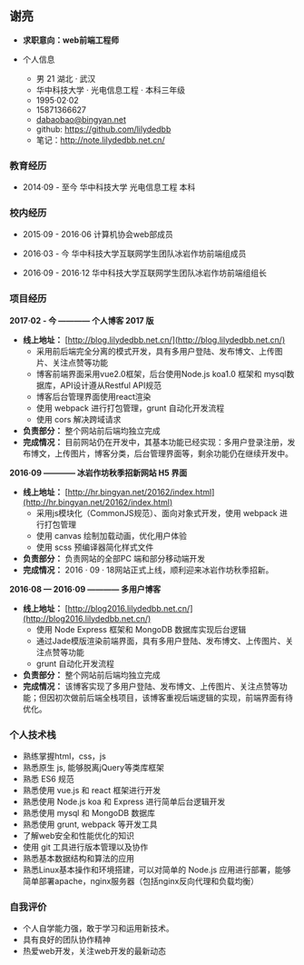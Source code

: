 ## 谢亮

- **求职意向：web前端工程师**

- 个人信息
    - 男 21 湖北 · 武汉
    - 华中科技大学 · 光电信息工程 · 本科三年级
    - 1995·02·02
    - 15871366627
    - dabaobao@bingyan.net
    - github: https://github.com/lilydedbb
    - 笔记：http://note.lilydedbb.net.cn/


### 教育经历

- 2014·09 - 至今 华中科技大学 光电信息工程 本科


### 校内经历

- 2015·09 - 2016·06 计算机协会web部成员

- 2016·03 - 今 华中科技大学互联网学生团队冰岩作坊前端组成员
- 2016·09 - 2016·12 华中科技大学互联网学生团队冰岩作坊前端组组长


### 项目经历

**2017·02 - 今 ———— 个人博客 2017 版**

- **线上地址：** [http://blog.lilydedbb.net.cn/](http://blog.lilydedbb.net.cn/)
    - 采用前后端完全分离的模式开发，具有多用户登陆、发布博文、上传图片、关注点赞等功能
    - 博客前端界面采用vue2.0框架，后台使用Node.js koa1.0 框架和 mysql数据库，API设计遵从Restful API规范
    - 博客后台管理界面使用react渲染
    - 使用 webpack 进行打包管理，grunt 自动化开发流程
    - 使用 cors 解决跨域请求
- **负责部分：** 整个网站前后端均独立完成
- **完成情况：** 目前网站仍在开发中，其基本功能已经实现：多用户登录注册，发布博文，上传图片，博客分类，后台管理界面等，剩余功能仍在继续开发中。

**2016·09 ———— 冰岩作坊秋季招新网站 H5 界面**

- **线上地址：** [http://hr.bingyan.net/20162/index.html](http://hr.bingyan.net/20162/index.html)
    - 采用js模块化（CommonJS规范）、面向对象式开发，使用 webpack 进行打包管理
    - 使用 canvas 绘制加载动画，优化用户体验
    - 使用 scss 预编译器简化样式文件
- **负责部分：** 负责网站的全部PC 端和部分移动端开发
- **完成情况：** 2016 · 09 · 18网站正式上线，顺利迎来冰岩作坊秋季招新。


**2016·08 — 2016·09 ———— 多用户博客**

- **线上地址：** [http://blog2016.lilydedbb.net.cn/](http://blog2016.lilydedbb.net.cn/)
    - 使用 Node Express 框架和 MongoDB 数据库实现后台逻辑
    - 通过Jade模版渲染前端界面，具有多用户登陆、发布博文、上传图片、关注点赞等功能
    - grunt 自动化开发流程
- **负责部分：** 整个网站前后端均独立完成
- **完成情况：** 该博客实现了多用户登陆、发布博文、上传图片、关注点赞等功能；但因初次做前后端全栈项目，该博客重视后端逻辑的实现，前端界面有待优化。


### 个人技术栈

- 熟练掌握html，css，js
- 熟悉原生 js, 能够脱离jQuery等类库框架
- 熟悉 ES6 规范
- 熟悉使用 vue.js 和 react 框架进行开发
- 熟悉使用 Node.js koa 和 Express 进行简单后台逻辑开发
- 熟悉使用 mysql 和 MongoDB 数据库
- 熟悉使用 grunt, webpack 等开发工具
- 了解web安全和性能优化的知识
- 使用 git 工具进行版本管理以及协作
- 熟悉基本数据结构和算法的应用
- 熟悉Linux基本操作和环境搭建，可以对简单的 Node.js 应用进行部署，能够简单部署apache，nginx服务器（包括nginx反向代理和负载均衡）


### 自我评价

- 个人自学能力强，敢于学习和运用新技术。
- 具有良好的团队协作精神
- 热爱web开发，关注web开发的最新动态
